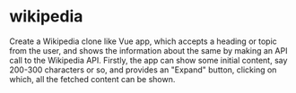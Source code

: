 # wikipedia
Create a Wikipedia clone like Vue app, which accepts a heading or topic from the user, and shows the information about the same by making an API call to the Wikipedia API.  Firstly, the app can show some initial content, say 200-300 characters or so, and provides an "Expand" button, clicking on which, all the fetched content can be shown.
